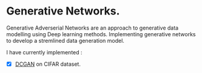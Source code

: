 # Generative Networks.
Generative Adverserial Networks are an approach to generative data modelling using Deep learning methods.
Implementing generative networks to develop a stremlined data generation model.


I have currently implemented :
- [x] [DCGAN](GAN) on CIFAR dataset.
